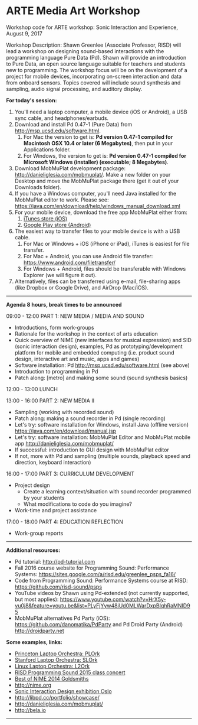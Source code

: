 # ARTE Media Art Workshop

Workshop code for ARTE workshop: Sonic Interaction and Experience, August 9, 2017

Workshop Description:
Shawn Greenlee (Associate Professor, RISD) will lead a workshop on designing sound-based interactions with the programming language Pure Data (Pd).  Shawn will provide an introduction to Pure Data, an open source language suitable for teachers and students new to programming.  The workshop focus will be on the development of a project for mobile devices, incorporating on-screen interaction and data from onboard sensors. Topics covered will include sound synthesis and sampling, audio signal processing, and auditory display.

**For today's session:**

1. You'll need a laptop computer, a mobile device (iOS or Android), a USB sync cable, and headphones/earbuds.
2. Download and install Pd 0.47-1 (Pure Data) from <a href="http://msp.ucsd.edu/software.html" target="_blank">http://msp.ucsd.edu/software.html</a>.
    1. For Mac the version to get is: **Pd version 0.47-1 compiled for Macintosh OSX 10.4 or later (6 Megabytes)**, then put in your Applications folder.
    2. For Windows, the version to get is: **Pd version 0.47-1 compiled for Microsoft Windows (installer) (executable; 8 Megabytes)**.
3. Download MobMuPlat development package: <a href="http://danieliglesia.com/mobmuplat/" target="_blank">http://danieliglesia.com/mobmuplat/</a>. Make a new folder on your Desktop and move the MobMuPlat package there (get it out of your Downloads folder).  
4. If you have a Windows computer, you'll need Java installed for the MobMuPlat editor to work.  Please see: https://java.com/en/download/help/windows_manual_download.xml
5. For your mobile device, download the free app MobMuPlat either from:
    1. <a href="https://itunes.apple.com/kr/app/mobmuplat/id597679399?mt=8" target="_blank">iTunes store (iOS)</a>
    2. <a href="https://play.google.com/store/apps/details?id=com.iglesiaintermedia.mobmuplat" target="_blank">Google Play store (Android)</a>
6. The easiest way to transfer files to your mobile device is with a USB cable.
    1. For Mac or Windows + iOS (iPhone or iPad), iTunes is easiest for file transfer.
    2. For Mac + Android, you can use Android file transfer:  <a href="https://www.android.com/filetransfer/" target="_blank">https://www.android.com/filetransfer/</a>  
    3. For Windows + Android, files should be transferable with Windows Explorer (we will figure it out).
7. Alternatively, files can be transferred using e-mail, file-sharing apps (like Dropbox or Google Drive), and AirDrop (Mac/iOS).

---

**Agenda 8 hours, break times to be announced**

09:00 - 12:00 PART 1: NEW MEDIA  / MEDIA AND SOUND

* Introductions, form work-groups
* Rationale for the workshop in the context of arts education
* Quick overview of NIME (new interfaces for musical expression) and SID (sonic interaction design), examples, Pd as prototyping/development platform for mobile and embedded computing (i.e. product sound design, interactive art and music, apps and games)
* Software installation: Pd http://msp.ucsd.edu/software.html (see above)
* Introduction to programming in Pd
* Patch along: [metro] and making some sound (sound synthesis basics)

12:00 - 13:00 LUNCH


13:00 - 16:00 PART 2: NEW MEDIA II

* Sampling (working with recorded sound)
* Patch along: making a sound recorder in Pd (single recording)
* Let's try: software installation for Windows, install Java (offline version) https://java.com/en/download/manual.jsp
* Let's try: software installation: MobMuPlat Editor and MobMuPlat mobile app http://danieliglesia.com/mobmuplat/
* If successful: introduction to GUI design with MobMuPlat editor
* If not, more with Pd and sampling (multiple sounds, playback speed and direction, keyboard interaction)

16:00 - 17:00 PART 3: CURRICULUM DEVELOPMENT

* Project design
    * Create a learning context/situation with sound recorder programmed by your students
    * What modifications to code do you imagine?   
* Work-time and project assistance

17:00 - 18:00 PART 4: EDUCATION REFLECTION

* Work-group reports

---

**Additional resources:**

* Pd tutorial: http://pd-tutorial.com
* Fall 2016 course website for Programming Sound: Performance Systems:  <a href="https://sites.google.com/a/risd.edu/greenlee_psps_fa16/" target="_blank">https://sites.google.com/a/risd.edu/greenlee_psps_fa16/</a>  
* Code from Programming Sound: Performance Systems course at RISD:  <a href="https://github.com/risd-sound/psps" target="_blank">https://github.com/risd-sound/psps</a>  
* YouTube videos by Shawn using Pd-extended (not currently supported, but most applies): https://www.youtube.com/watch?v=HrX5y-vu0j8&feature=youtu.be&list=PLyFjYyw48iUd0MLWarDxpBIqhRaMNID95
* MobMuPlat alternatives Pd Party (iOS): https://github.com/danomatika/PdParty and Pd Droid Party (Android) http://droidparty.net

**Some examples, links:**
* <a href="http://plork.princeton.edu/index.php" target="_blank">Princeton Laptop Orchestra: PLOrk</a>
* <a href="http://slork.stanford.edu/media/" target="_blank">Stanford Laptop Orchestra: SLOrk </a>
* <a href="http://l2ork.music.vt.edu/main/announcing-pd-l2ork-k-12-learning-module/" target="_blank">Linux Laptop Orchestra: L2Ork </a>
* <a href="https://youtu.be/uY-hOCyBudo" target="_blank">RISD Programming Sound 2015 class concert</a>
* <a href="https://www.youtube.com/watch?v=beLxqGKvI-M" target="_blank">Best of NIME 2014 Goldsmiths</a>
* <a href="http://nime.org" target="_blank">http://nime.org</a>
* <a href="http://sid.bek.no/Works?filter=exhibition" target="_blank">Sonic Interaction Design exhibition Oslo</a>
* <a href="http://libpd.cc/portfolio/showcase/">http://libpd.cc/portfolio/showcase/</a>
* <a href="http://danieliglesia.com/mobmuplat/">http://danieliglesia.com/mobmuplat/</a>
* <a href="http://bela.io" target="_blank">http://bela.io</a>





---
